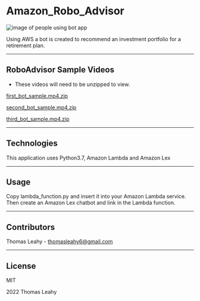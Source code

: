 # Amazon_Robo_Advisor
![image of people using bot app](https://encrypted-tbn0.gstatic.com/images?q=tbn:ANd9GcSD4xl9ZmWeV23z4mJ2UsyaGBQwxEPbV1u1AFYddeQw1q7OHna7)

Using AWS a bot is created to recommend an investment portfolio for a retirement plan.

---
## RoboAdvisor Sample Videos
* These videos will need to be unzipped to view.

[first_bot_sample.mp4.zip](https://github.com/Surdano/Amazon_Robo_Advisor/files/7884310/first_bot_sample.mp4.zip)


[second_bot_sample.mp4.zip](https://github.com/Surdano/Amazon_Robo_Advisor/files/7884288/second_bot_sample.mp4.zip)


[third_bot_sample.mp4.zip](https://github.com/Surdano/Amazon_Robo_Advisor/files/7884319/third_bot_sample.mp4.zip)

---
## Technologies

This application uses Python3.7, Amazon Lambda and Amazon Lex

---
## Usage

Copy lambda_function.py and insert it into your Amazon Lambda service. Then create an Amazon Lex chatbot and link in the Lambda function.

---
## Contributors

Thomas Leahy - thomasleahy6@gmail.com

---
## License

MIT

2022 Thomas Leahy
